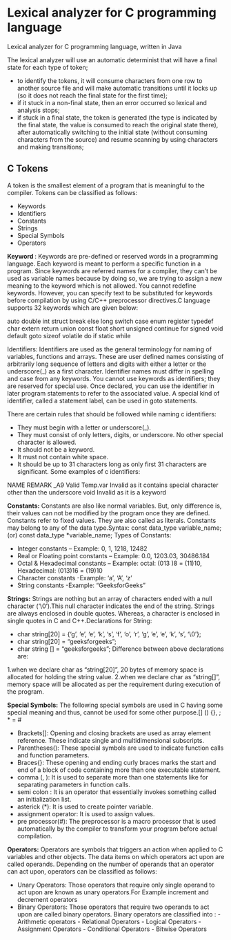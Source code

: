 # Lexical analyzer for C programming language

Lexical analyzer for C programming language, written in Java

The lexical analyzer will use an automatic determinist that will have a final state for each type of token;
- to identify the tokens, it will consume characters from one row to another source file and will make automatic transitions until it locks up (so it does not reach the final state for the first time);
- if it stuck in a non-final state, then an error occurred so lexical and analysis stops; 
- if stuck in a final state, the token is generated (the type is indicated by the final state, the value is consumed to reach the original state there), after automatically switching to the initial state (without consuming characters from the source) and resume scanning by using characters and making transitions;

## C Tokens
A token is the smallest element of a program that is meaningful to the compiler. Tokens can be classified as follows:

- Keywords
- Identifiers
- Constants
- Strings
- Special Symbols
- Operators

<b> Keyword </b>: Keywords are pre-defined or reserved words in a programming language. Each keyword is meant to perform a specific function in a program. Since keywords are referred names for a compiler, they can’t be used as variable names because by doing so, we are trying to assign a new meaning to the keyword which is not allowed. You cannot redefine keywords. However, you can specify text to be substituted for keywords before compilation by using C/C++ preprocessor directives.C language supports 32 keywords which are given below:

auto         double      int        struct
break        else        long       switch
case         enum        register   typedef
char         extern      return     union
const        float       short      unsigned
continue     for         signed     void
default      goto        sizeof     volatile
do           if          static     while
 
Identifiers: Identifiers are used as the general terminology for naming of variables, functions and arrays. These are user defined names consisting of arbitrarily long sequence of letters and digits with either a letter or the underscore(_) as a first character. Identifier names must differ in spelling and case from any keywords. You cannot use keywords as identifiers; they are reserved for special use. Once declared, you can use the identifier in later program statements to refer to the associated value. A special kind of identifier, called a statement label, can be used in goto statements.

There are certain rules that should be followed while naming c identifiers:
- They must begin with a letter or underscore(_).
- They must consist of only letters, digits, or underscore. No other special character is allowed.
- It should not be a keyword.
- It must not contain white space.
- It should be up to 31 characters long as only first 31 characters are significant.
Some examples of c identifiers:

NAME	     REMARK
_A9	       Valid
Temp.var	 Invalid as it contains special character other than the underscore
void	     Invalid as it is a keyword


<b> Constants:</b>  Constants are also like normal variables. But, only difference is, their values can not be modified by the program once they are defined. Constants refer to fixed values. They are also called as literals.
Constants may belong to any of the data type.Syntax:
const data_type variable_name; (or) const data_type *variable_name;
Types of Constants:

  - Integer constants – Example: 0, 1, 1218, 12482
  - Real or Floating point constants – Example: 0.0, 1203.03, 30486.184
  - Octal & Hexadecimal constants – Example: octal: (013 )8 = (11)10, Hexadecimal: (013)16 = (19)10
  - Character constants -Example: ‘a’, ‘A’, ‘z’
  - String constants -Example: “GeeksforGeeks”

<b> Strings:</b>  Strings are nothing but an array of characters ended with a null character (‘\0’).This null character indicates the end of the string. Strings are always enclosed in double quotes. Whereas, a character is enclosed in single quotes in C and C++.Declarations for String:
  - char string[20] = {‘g’, ’e’, ‘e’, ‘k’, ‘s’, ‘f’, ‘o’, ‘r’, ‘g’, ’e’, ‘e’, ‘k’, ‘s’, ‘\0’};
  - char string[20] = “geeksforgeeks”;
  - char string [] = “geeksforgeeks”;
Difference between above declarations are:

  1.when we declare char as “string[20]”, 20 bytes of memory space is allocated for holding the string value.
  2.when we declare char as “string[]”, memory space will be allocated as per the requirement during execution of the program.

<b> Special Symbols:</b> The following special symbols are used in C having some special meaning and thus, cannot be used for some other purpose.[] () {}, ; * = #

  - Brackets[]: Opening and closing brackets are used as array element reference. These indicate single and multidimensional subscripts.
  - Parentheses(): These special symbols are used to indicate function calls and function parameters.
  - Braces{}: These opening and ending curly braces marks the start and end of a block of code containing more than one executable statement.
  - comma (, ): It is used to separate more than one statements like for separating parameters in function calls.
  - semi colon : It is an operator that essentially invokes something called an initialization list.
  - asterick (*): It is used to create pointer variable.
  - assignment operator: It is used to assign values.
  - pre processor(#): The preprocessor is a macro processor that is used automatically by the compiler to transform your program before actual compilation.

<b> Operators:</b> Operators are symbols that triggers an action when applied to C variables and other objects. The data items on which operators act upon are called operands.
Depending on the number of operands that an operator can act upon, operators can be classified as follows:
  - Unary Operators: Those operators that require only single operand to act upon are known as unary operators.For Example increment and decrement operators
  - Binary Operators: Those operators that require two operands to act upon are called binary operators. Binary operators are classified into :
        - Arithmetic operators
        - Relational Operators
        - Logical Operators
        - Assignment Operators
        - Conditional Operators
        - Bitwise Operators
